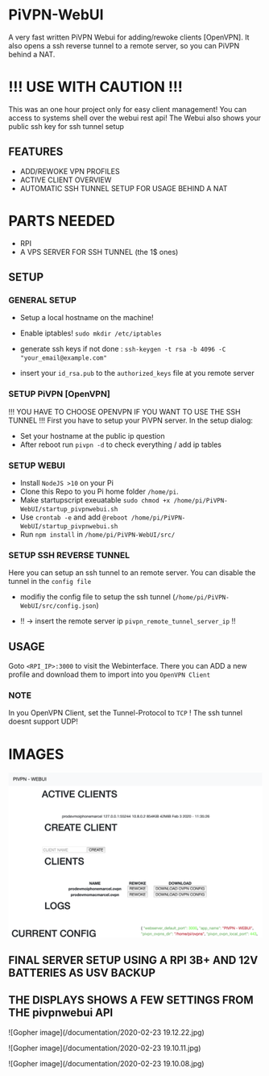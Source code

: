 # PiVPN-WebUI
A very fast written PiVPN Webui for adding/rewoke clients [OpenVPN].
It also opens a ssh reverse tunnel to a remote server, so you can PiVPN behind a NAT.


# !!! USE WITH CAUTION !!!
This was an one hour project only for easy client management!
You can access to systems shell over the webui rest api!
The Webui also shows your public ssh key for ssh tunnel setup

## FEATURES

* ADD/REWOKE VPN PROFILES
* ACTIVE CLIENT OVERVIEW
* AUTOMATIC SSH TUNNEL SETUP FOR USAGE BEHIND A NAT

# PARTS NEEDED
* RPI
* A VPS SERVER FOR SSH TUNNEL (the 1$ ones)

## SETUP

### GENERAL SETUP
* Setup a local hostname on the machine!
* Enable iptables! `sudo mkdir /etc/iptables`
* generate ssh keys if not done : `ssh-keygen -t rsa -b 4096 -C "your_email@example.com"`

* insert your `id_rsa.pub` to the `authorized_keys` file at you remote server 

### SETUP PiVPN [OpenVPN]
!!! YOU HAVE TO CHOOSE OPENVPN IF YOU WANT TO USE THE SSH TUNNEL !!!
First you have to setup your PiVPN server.
In the setup dialog:
* Set your hostname at the public ip question
* After reboot run `pivpn -d` to check everything / add ip tables

### SETUP WEBUI
* Install `NodeJS >10` on your Pi
* Clone this Repo to you Pi home folder `/home/pi`.
* Make startupscript exeuatable `sudo chmod +x /home/pi/PiVPN-WebUI/startup_pivpnwebui.sh`
* Use `crontab -e` and add `@reboot /home/pi/PiVPN-WebUI/startup_pivpnwebui.sh`
* Run `npm install` in `/home/pi/PiVPN-WebUI/src/`

### SETUP SSH REVERSE TUNNEL
Here you can setup an ssh tunnel to an remote server.
You can disable the tunnel in the `config file`

* modifiy the config file to setup the ssh tunnel (`/home/pi/PiVPN-WebUI/src/config.json`)

* !! -> insert the remote server ip `pivpn_remote_tunnel_server_ip` !!


## USAGE
Goto `<RPI_IP>:3000` to visit the Webinterface. There you can ADD a new profile and download them to import into you `OpenVPN Client`

### NOTE
In you OpenVPN Client, set the Tunnel-Protocol to `TCP` ! The ssh tunnel doesnt support UDP!
# IMAGES
![Gopher image](/pivpnwebui.png)



## FINAL SERVER SETUP USING A RPI 3B+ AND 12V BATTERIES AS USV BACKUP
## THE DISPLAYS SHOWS A FEW SETTINGS FROM THE pivpnwebui API
![Gopher image](/documentation/2020-02-23 19.12.22.jpg)

![Gopher image](/documentation/2020-02-23 19.10.11.jpg)

![Gopher image](/documentation/2020-02-23 19.10.08.jpg)
